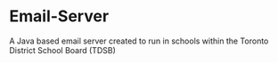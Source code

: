 # Email-Server
A Java based email server created to run in schools within the Toronto District School Board (TDSB)
